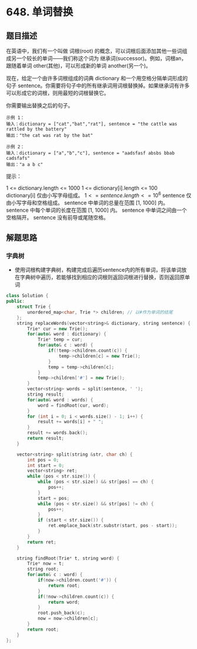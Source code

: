 # 648. 单词替换
## 题目描述
在英语中，我们有一个叫做 词根(root) 的概念，可以词根后面添加其他一些词组成另一个较长的单词——我们称这个词为 继承词(successor)。例如，词根an，跟随着单词 other(其他)，可以形成新的单词 another(另一个)。

现在，给定一个由许多词根组成的词典 dictionary 和一个用空格分隔单词形成的句子 sentence。你需要将句子中的所有继承词用词根替换掉。如果继承词有许多可以形成它的词根，则用最短的词根替换它。

你需要输出替换之后的句子。
```
示例 1：
输入：dictionary = ["cat","bat","rat"], sentence = "the cattle was rattled by the battery"
输出："the cat was rat by the bat"

示例 2：
输入：dictionary = ["a","b","c"], sentence = "aadsfasf absbs bbab cadsfafs"
输出："a a b c"
```

提示：

1 <= dictionary.length <= 1000
1 <= dictionary[i].length <= 100
dictionary[i] 仅由小写字母组成。
$1 <= sentence.length <= 10^6$
sentence 仅由小写字母和空格组成。
sentence 中单词的总量在范围 [1, 1000] 内。
sentence 中每个单词的长度在范围 [1, 1000] 内。
sentence 中单词之间由一个空格隔开。
sentence 没有前导或尾随空格。

## 解题思路
### 字典树
- 使用词根构建字典树，构建完成后遍历sentence内的所有单词，将该单词放在字典树中遍历，若能够找到相应的词根则返回词根进行替换，否则返回原单词
```cpp
class Solution {
public:
    struct Trie {
        unordered_map<char, Trie *> children; // 以#作为单词的结尾
    };
    string replaceWords(vector<string>& dictionary, string sentence) {
        Trie* cur = new Trie();
        for(auto& word : dictionary) {
            Trie* temp = cur;
            for(auto& c : word) {
                if(!temp->children.count(c)) {
                    temp->children[c] = new Trie();
                }
                temp = temp->children[c];
            }
            temp->children['#'] = new Trie();
        }
        vector<string> words = split(sentence, ' ');
        string result;
        for(auto& word : words) {
            word = findRoot(cur, word);
        }
        for (int i = 0; i < words.size() - 1; i++) {
            result += words[i] + " ";
        }
        result += words.back();
        return result;
    }

    vector<string> split(string &str, char ch) {
        int pos = 0;
        int start = 0;
        vector<string> ret;
        while (pos < str.size()) {
            while (pos < str.size() && str[pos] == ch) {
                pos++;
            }
            start = pos;
            while (pos < str.size() && str[pos] != ch) {
                pos++;
            }
            if (start < str.size()) {
                ret.emplace_back(str.substr(start, pos - start));
            }
        }
        return ret;
    }

    string findRoot(Trie* t, string word) {
        Trie* now = t;
        string root;
        for(auto& c : word) {
            if(now->children.count('#')) {
                return root;
            }
            if(!now->children.count(c)) {
                return word;
            }
            root.push_back(c);
            now = now->children[c];
        }
        return root;
    }
};
```